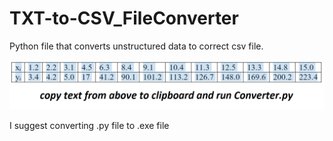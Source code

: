 # TXT-to-CSV_FileConverter
Python file that converts unstructured data to correct csv file.

![](/sc.jpg)

I suggest converting .py file to .exe file

